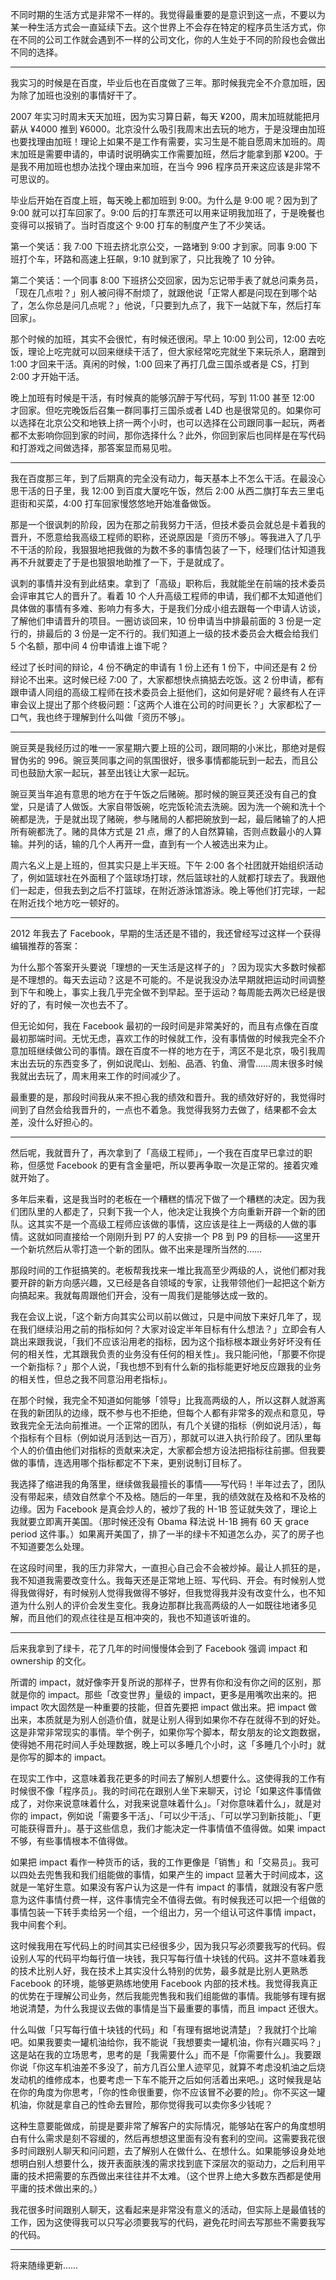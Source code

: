 不同时期的生活方式是非常不一样的。我觉得最重要的是意识到这一点，不要以为某一种生活方式会一直延续下去。这个世界上不会存在特定的程序员生活方式，你在不同的公司工作就会遇到不一样的公司文化，你的人生处于不同的阶段也会做出不同的选择。

---

我实习的时候是在百度，毕业后也在百度做了三年。那时候我完全不介意加班，因为除了加班也没别的事情好干了。

2007 年实习时周末天天加班，因为实习算日薪，每天 ¥200，周末加班就能把月薪从 ¥4000 推到 ¥6000。北京没什么吸引我周末出去玩的地方，于是没理由加班也要找理由加班！理论上如果不是工作有需要，实习生是不能自愿周末加班的。周末加班是需要申请的，申请时说明确实工作需要加班，然后才能拿到那 ¥200。于是我不用加班也想办法找个理由来加班，在当今 996 程序员开来这应该是非常不可思议的。

毕业后开始在百度上班，每天晚上都加班到 9:00。为什么是 9:00 呢？因为到了 9:00 就可以打车回家了。9:00 后的打车票还可以用来证明我加班了，于是晚餐也变得可以报销了。当时百度这个 9:00 打车的制度产生了不少笑话。

第一个笑话：我 7:00 下班去挤北京公交，一路堵到 9:00 才到家。同事 9:00 下班打个车，环路和高速上狂飙，9:10 就到家了，只比我晚了 10 分钟。

第二个笑话：一个同事 8:00 下班挤公交回家，因为忘记带手表了就总问乘务员，「现在几点啦？」别人被问得不耐烦了，就跟他说「正常人都是问现在到哪个站了，怎么你总是问几点呢？」他说，「只要到九点了，我下一站就下车，然后打车回家」。

那个时候的加班，其实不会很忙，有时候还很闲。早上 10:00 到公司，12:00 去吃饭，理论上吃完就可以回来继续干活了，但大家经常吃完就坐下来玩杀人，磨蹭到 1:00 才回来干活。真闲的时候，1:00 回来了再打几盘三国杀或者是 CS，打到 2:00 才开始干活。

晚上加班有时候是干活，有时候真的能够沉醉于写代码，写到 11:00 甚至 12:00 才回家。但吃完晚饭后召集一群同事打三国杀或者 L4D 也是很常见的。如果你可以选择在北京公交和地铁上挤一两个小时，也可以选择在公司跟同事一起玩，两者都不太影响你回到家的时间，那你选择什么？此外，你回到家后也同样是在写代码和打游戏之间做选择，那答案显而易见啦。

---

我在百度那三年，到了后期真的完全没有动力，每天基本上不怎么干活。在最没心思干活的日子里，我 12:00 到百度大厦吃午饭，然后 2:00 从西二旗打车去三里屯逛街和买菜，4:00 打车回家慢悠悠地开始准备做饭。

那是一个很讽刺的阶段，因为在那之前我努力干活，但技术委员会就总是卡着我的晋升，不愿意给我高级工程师的职称，还说原因是「资历不够」。等我进入了几乎不干活的阶段，我狠狠地把我做的为数不多的事情包装了一下，经理们估计知道我再不升就要走了于是也狠狠地助推了一下，于是就成了。

讽刺的事情并没有到此结束。拿到了「高级」职称后，我就能坐在前端的技术委员会评审其它人的晋升了。看着 10 个人升高级工程师的申请，我们都不太知道他们具体做的事情有多难、影响力有多大，于是我们分成小组去跟每一个申请人访谈，了解他们申请晋升的项目。一圈访谈回来，10 份申请当中排最前面的 3 份是一定行的，排最后的 3 份是一定不行的。我们知道上一级的技术委员会大概会给我们 5 个名额，那中间 4 份申请谁上谁下呢？

经过了长时间的辩论，4 份不确定的申请有 1 份上还有 1 份下，中间还是有 2 份辩论不出来。这时候已经 7:00 了，大家都想快点搞掂去吃饭。这 2 份申请，都有跟申请人同组的高级工程师在技术委员会上挺他们，这如何是好呢？最终有人在评审会议上提出了那个终极问题：「这两个人谁在公司的时间更长？」大家都松了一口气，我也终于理解到什么叫做「资历不够」。

---

豌豆荚是我经历过的唯一一家星期六要上班的公司，跟同期的小米比，那绝对是假冒伪劣的 996。豌豆荚同事之间的氛围很好，很多事情都能玩到一起去，而且公司也鼓励大家一起玩，甚至出钱让大家一起玩。

豌豆荚当年追有意思的地方在于午饭之后赌碗。那时候的豌豆荚还没有自己的食堂，只是请了人做饭。大家自带饭碗，吃完饭轮流去洗碗。因为洗一个碗和洗十个碗都是洗，于是就出现了赌碗，参与赌局的人都把碗放到一起，最后赌输了的人把所有碗都洗了。赌的具体方式是 21 点，爆了的人自然算输，否则点数最小的人算输。并列的话，输的几个人再开一盘，直到有一个人被选出来为止。

周六名义上是上班的，但其实只是上半天班。下午 2:00 各个社团就开始组织活动了，例如篮球社在外面租了个篮球场打球，然后篮球社的人就都打球去了。我跟他们一起走，但我去到之后不打篮球，在附近游泳馆游泳。晚上等他们打完球，一起在附近找个地方吃一顿好的。

---

2012 年我去了 Facebook，早期的生活还是不错的，我还曾经写过这样一个获得编辑推荐的答案：

为什么那个答案开头要说「理想的一天生活是这样子的」？因为现实大多数时候都是不理想的。每天去运动？这是不可能的。不是说我没办法早期就把运动时间调整到下午和晚上，事实上我几乎完全做不到早起。至于运动？每周能去两次已经是很好的了，有时候一次也去不了。

但无论如何，我在 Facebook 最初的一段时间是非常美好的，而且有点像在百度最初那端时间。无忧无虑，喜欢工作的时候就工作，没有事情做的时候我完全不介意加班继续做公司的事情。跟在百度不一样的地方在于，湾区不是北京，吸引我周末出去玩的东西变多了，例如说爬山、划船、品酒、钓鱼、滑雪……周末很多时候我就出去玩了，周末用来工作的时间减少了。

最重要的是，那段时间我从来不担心我的绩效和晋升。我的绩效好好的，我觉得时间到了自然会给我晋升的，一点也不着急。我觉得我努力去做了，结果都不会太差，没什么好担心的。

---

然后呢，我就晋升了，再次拿到了「高级工程师」，一个我在百度早已拿过的职称，但感觉 Facebook 的更有含金量吧，所以要再争取一次是正常的。接着灾难就开始了。

多年后来看，这是我当时的老板在一个糟糕的情况下做了一个糟糕的决定。因为我们团队里的人都走了，只剩下我一个人，他决定让我换个方向重新开辟一个新的团队。这其实不是一个高级工程师应该做的事情，这应该是往上一两级的人做的事情。这就如同直接给一个刚刚升到 P7 的人安排一个 P8 到 P9 的目标——这里开一个新坑然后从零打造一个新的团队。做不出来是理所当然的……

那段时间的工作挺搞笑的。老板帮我找来一堆比我高至少两级的人，说他们都对我要开辟的新方向感兴趣，又已经是各自领域的专家，让我带领他们一起把这个新方向搞起来。我就每周跟他们开会，没有一周我们是能够达成一致的。

我在会议上说，「这个新方向其实公司以前以做过，只是中间放下来好几年了，现在我们继续沿用之前的指标如何？大家对设定半年目标有什么想法？」立即会有人跳出来跟我说，「我们不应该沿用老的指标，因为这个指标根本跟业务好坏没有任何的相关性，尤其跟我负责的业务没有任何的相关性」。我只能问他，「那要不你提一个新指标？」那个人说，「我也想不到有什么新的指标能更好地反应跟我的业务的相关性，但总之我不同意沿用老指标」。

在那个时候，我完全不知道如何能够「领导」比我高两级的人，所以这群人就游离在我的新团队的边缘，既不参与也不拒绝，但每个人都有非常多的观点和意见，导致我完全无法向前推进。一个正常的团队，有几个关键的指标（例如说月活），每个指标有个目标（例如说月活到达一百万），那就可以进入执行阶段了。团队里每个人的价值由他们对指标的贡献来决定，大家都会想方设法把指标往前挪。但我要做的事情，连选用哪个指标都定不下来，更别说制订目标了。

我选择了缩进我的角落里，继续做我最擅长的事情——写代码！半年过去了，团队没有带起来，绩效自然拿个不及格。随后的一年里，我的绩效就在及格和不及格的边缘。因为 Facebook 是真会炒人的，被炒了我的 H-1B 签证就失效了，理论上我就要立即离开美国。（那时候还没有 Obama 释法说 H-1B 拥有 60 天 grace period 这件事。）如果离开美国了，排了一半的绿卡不知道怎么办，买了的房子也不知道要怎么处理。

在这段时间里，我的压力非常大，一直担心自己会不会被炒掉。最让人抓狂的是，我不知道我需要改变什么。我每天还是正常地上班、写代码、开会。有时候别人觉得我做得好，有时候别人觉得我做得不够好，但我觉得我并没有改变什么，也不知道为什么别人的评价会发生变化。我身边那群比我高两级的人一如既往地诸多见解，而且他们的观点往往是互相冲突的，我也不知道该听谁的。

---

后来我拿到了绿卡，花了几年的时间慢慢体会到了 Facebook 强调 impact 和 ownership 的文化。

所谓的 impact，就好像李开复所说的那样子，世界有你和没有你之间的区别，那就是你的 impact。那些「改变世界」量级的 impact，更多是用嘴吹出来的。把 impact 吹大固然是一种重要的技能，但首先要把 impact 做出来。把 impact 做出来，本质就是为别人创造价值，就是让别人得到如果你不存在就得不到的好处。这是非常非常现实的事情。举个例子，如果你写个脚本，帮女朋友的论文跑数据，使得她不用花时间人手处理数据，晚上可以多睡几个小时，这「多睡几个小时」就是你写的脚本的 impact。

在现实工作中，这意味着我花更多的时间去了解别人想要什么。这使得我的工作有时候很不像「程序员」。我的时间花在跟别人坐下来聊天，讨论「如果这件事情做成了，对你来说意味着什么，对我来说意味着什么」。「对你意味着什么」，就是对你的 impact，例如说「需要多干活」、「可以少干活」、「可以学习到新技能」、「更可能获得晋升」。基于这些信息，我们才能决定一件事情值不值得做。如果 impact 不够，有些事情根本不值得做。

如果把 impact 看作一种货币的话，我的工作更像是「销售」和「交易员」。我可以四处去兜售我和我们组能做的事情，如果产生的 impact 显著大于时间成本，这就是一笔好生意。如果没有客户认为这是一件有 impact 的事情，就跟没有客户愿意为这件事情付费一样，这件事情完全不值得去做。有时候我还可以把一个组做的事情包装一下转手卖给另一个组，一个组出力，另一个组认可这件事情 impact，我中间套个利。

这时候我用在写代码上的时间其实已经很多少，因为我只写必须要我写的代码。假设别人写的代码平均每行值一块钱，我只写每行值十块钱的代码。这并不意味着我的技术比别人好，我在技术上其实没什么特别的优势，最多就是比别人更熟悉 Facebook 的环境，能够更熟练地使用 Facebook 内部的技术栈。我觉得我真正的优势在于理解公司业务，然后我能兜售我和我们组能做的事情。我能够有理有据地说清楚，为什么我提议去做的事情是当下最重要的事情，而且 impact 还很大。

什么叫做「只写每行值十块钱的代码」和「有理有据地说清楚」？我就打个比喻吧。如果我要卖一罐机油给你，我不能说「我想要卖一罐机油，你有兴趣买吗？」这是站在我的立场思考，思考的是「我需要什么」而不是「你需要什么」。我要跟你说「你这车机油差不多没了，前方几百公里人迹罕见，就算不考虑没机油之后烧发动机的维修成本，也要考虑一下车不能开之后如何活着出来吧。」这时候我是站在你的角度为你思考，「你的性命很重要，你不应该冒不必要的险」。你不买这一罐机油，你就是拿自己的性命去冒险，那你觉得我可以卖你多少钱呢？

这种生意要能做成，前提是要非常了解客户的实际情况，能够站在客户的角度想明白有什么需求是刻不容缓的，然后再想想这里面有没有套利的空间。这需要我花很多时间跟别人聊天和问问题，去了解别人在做什么、在想什么。如果能够设身处地想明白别人想要什么，拨开表面肤浅的需求找到底下深层次的驱动力，之后利用平庸的技术把需要的东西做出来往往并不太难。（这个世界上绝大多数东西都是使用平庸的技术做出来的。）

我花很多时间跟别人聊天，这看起来是非常没有意义的活动，但实际上是最值钱的工作，因为这使得我可以只写必须要我写的代码，避免花时间去写那些不需要我写的代码。

---

将来随缘更新……